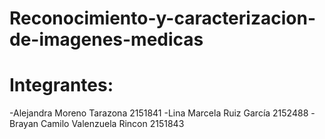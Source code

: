 <div class=text-justify>
  
# Reconocimiento-y-caracterizacion-de-imagenes-medicas

</div>


# Integrantes:

-Alejandra Moreno Tarazona 2151841
-Lina Marcela Ruiz García 2152488
-Brayan Camilo Valenzuela Rincon 2151843
